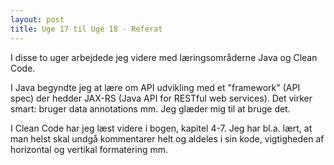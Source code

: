 ```yaml
---
layout: post
title: Uge 17 til Uge 18 - Referat
---
```

I disse to uger arbejdede jeg videre med læringsområderne Java og Clean Code.

I Java begyndte jeg at lære om API udvikling med et "framework" (API spec) der hedder JAX-RS (Java API for RESTful web services). Det virker smart: bruger data annotations mm. Jeg glæder mig til at bruge det.

I Clean Code har jeg læst videre i bogen, kapitel 4-7. Jeg har bl.a. lært, at man helst skal undgå kommentarer helt og aldeles i sin kode, vigtigheden af horizontal og vertikal formatering mm.
